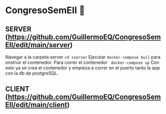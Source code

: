 # CongresoSemEII 🎸

## SERVER (https://github.com/GuillermoEQ/CongresoSemEII/edit/main/server)

Navegar a la carpeta server  ``` cd sserver ```
Ejecutar ` docker-compose buil ` para onstruir el contenedor.
Para correr el contenedor  ` docker-compose up`
Con esto ya se crea el contenedor y empieza a correr en el puerto tanto la app con la db de postgreSQL. 

## CLIENT (https://github.com/GuillermoEQ/CongresoSemEII/edit/main/client)
